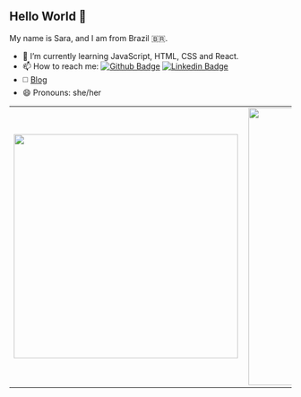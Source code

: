 
## Hello World 👋
[](https://komarev.com/ghpvc/?username=sarashb&color=blue&style=flat)

My name is Sara, and I am from Brazil 🇧🇷.


- 🌱 I’m currently learning JavaScript, HTML, CSS and React.
- 📫 How to reach me: [![Github Badge](https://img.shields.io/badge/-Github-000?style=flat-square&logo=Github&logoColor=white&link=https://github.com/sarashb)](https://github.com/sarashb)
[![Linkedin Badge](https://img.shields.io/badge/-LinkedIn-blue?style=flat-square&logo=Linkedin&logoColor=white&link=https://www.linkedin.com/in/sarasbarros/)](https://www.linkedin.com/in/sarasbarros/)
- ◻️ [Blog](instagram.com/codebysara/)
- 😄 Pronouns: she/her

<center>
<table>
    <tr>
        <td><img width="400px" align="left" src="https://github-readme-stats.vercel.app/api/top-langs/?username=sarashb&hide=html&layout=compact&theme=buefy" /></td>
        <td><img width="495px" align="left" src="https://github-readme-stats.vercel.app/api?username=sarashb&theme=buefy"/></td>
    </tr>   
</table>
</center>  
  






